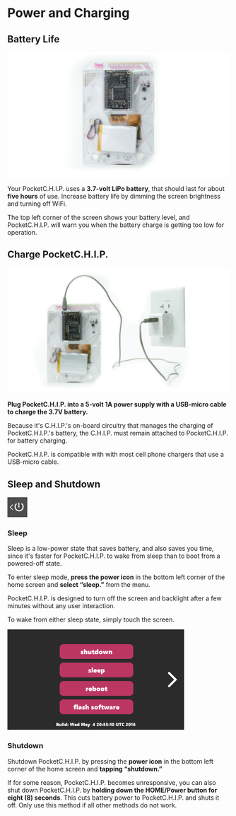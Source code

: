 # Power and Charging

## Battery Life

![Check out that battery](images/back.jpg)

Your PocketC.H.I.P. uses a **3.7-volt LiPo battery**, that should last for about **five hours** of use. Increase battery life by dimming the screen brightness and turning off WiFi. 

The top left corner of the screen shows your battery level, and PocketC.H.I.P. will warn you when the battery charge is getting too low for operation.

## Charge PocketC.H.I.P.

![Charging PocketC.H.I.P. ](images/wall-power.jpg)

**Plug PocketC.H.I.P. into a 5-volt 1A power supply with a USB-micro cable to charge the 3.7V battery.**

Because it's C.H.I.P.'s on-board circuitry that manages the charging of PocketC.H.I.P.'s battery, the C.H.I.P. must remain attached to PocketC.H.I.P. for battery charging.

PocketC.H.I.P. is compatible with with most cell phone chargers that use a USB-micro cable.

## Sleep and Shutdown

![Power icon](images/no_scale/power-icon.jpg)

### Sleep

Sleep is a low-power state that saves battery, and also saves you time, since it's faster for PocketC.H.I.P. to wake from sleep than to boot from a powered-off state.

To enter sleep mode, **press the power icon** in the bottom left corner of the home screen and **select “sleep.”** from the menu. 

PocketC.H.I.P. is designed to turn off the screen and backlight after a few minutes without any user interaction. 

To wake from either sleep state, simply touch the screen.

![Power menu](images/power-menu.png)

### Shutdown

Shutdown PocketC.H.I.P. by pressing the **power icon** in the bottom left corner of the home screen and **tapping “shutdown.”** 

If for some reason, PocketC.H.I.P. becomes unresponsive, you can also shut down PocketC.H.I.P. by **holding down the HOME/Power button for eight (8) seconds**. This cuts battery power to PocketC.H.I.P. and shuts it off. Only use this method if all other methods do not work.
